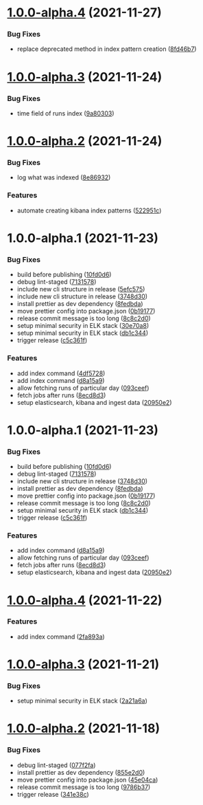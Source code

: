 # [1.0.0-alpha.4](https://github.com/teleivo/github-action-metrics/compare/v1.0.0-alpha.3...v1.0.0-alpha.4) (2021-11-27)

### Bug Fixes

- replace deprecated method in index pattern creation ([8fd46b7](https://github.com/teleivo/github-action-metrics/commit/8fd46b73137075be8b894d40222515c24c3eff1e))

# [1.0.0-alpha.3](https://github.com/teleivo/github-action-metrics/compare/v1.0.0-alpha.2...v1.0.0-alpha.3) (2021-11-24)

### Bug Fixes

- time field of runs index ([9a80303](https://github.com/teleivo/github-action-metrics/commit/9a80303b40f7cdfe7fbed004a57157a5b6c6252d))

# [1.0.0-alpha.2](https://github.com/teleivo/github-action-metrics/compare/v1.0.0-alpha.1...v1.0.0-alpha.2) (2021-11-24)

### Bug Fixes

- log what was indexed ([8e86932](https://github.com/teleivo/github-action-metrics/commit/8e86932665df4dd6947cd0a6f286f798b2fb725a))

### Features

- automate creating kibana index patterns ([522951c](https://github.com/teleivo/github-action-metrics/commit/522951cd6da535040609c4e4be1092ab252ca133))

# 1.0.0-alpha.1 (2021-11-23)

### Bug Fixes

- build before publishing ([10fd0d6](https://github.com/teleivo/github-action-metrics/commit/10fd0d65f714507c2c6ef0f0fff26c153aaadfce))
- debug lint-staged ([7131578](https://github.com/teleivo/github-action-metrics/commit/71315785adf8e8b6fd2ce39cac0d7b32ba364bf5))
- include new cli structure in release ([5efc575](https://github.com/teleivo/github-action-metrics/commit/5efc57534d320a4a0f83d13e3238ec750073d6db))
- include new cli structure in release ([3748d30](https://github.com/teleivo/github-action-metrics/commit/3748d30212458ea48b322ab3224a9386d85d7633))
- install prettier as dev dependency ([8fedbda](https://github.com/teleivo/github-action-metrics/commit/8fedbda22ec0ebcc6dd927c24e17bbe17f38dd37))
- move prettier config into package.json ([0b19177](https://github.com/teleivo/github-action-metrics/commit/0b19177148a4a922ff7a1244abd675c068c3bd9b))
- release commit message is too long ([8c8c2d0](https://github.com/teleivo/github-action-metrics/commit/8c8c2d0cefa807698eeec0e7eab20ebf392b5535))
- setup minimal security in ELK stack ([30e70a8](https://github.com/teleivo/github-action-metrics/commit/30e70a8e0b1cf135c808653059751b4fb65117ff))
- setup minimal security in ELK stack ([db1c344](https://github.com/teleivo/github-action-metrics/commit/db1c3440fb8a86c11b47d657fe2b04e0432b7d22))
- trigger release ([c5c361f](https://github.com/teleivo/github-action-metrics/commit/c5c361f35064d03f61bc98c18c8be1bb6502f75e))

### Features

- add index command ([4df5728](https://github.com/teleivo/github-action-metrics/commit/4df5728e14405c3222dc4de822bbf18126128479))
- add index command ([d8a15a9](https://github.com/teleivo/github-action-metrics/commit/d8a15a90df0cfe7b011f99ed57b96b8539187159))
- allow fetching runs of particular day ([093ceef](https://github.com/teleivo/github-action-metrics/commit/093ceef9a62008ea83f75b1e15aad87fff98c7ad))
- fetch jobs after runs ([8ecd8d3](https://github.com/teleivo/github-action-metrics/commit/8ecd8d3a74f84fc5039efc8823a521bf4bb6af93))
- setup elasticsearch, kibana and ingest data ([20950e2](https://github.com/teleivo/github-action-metrics/commit/20950e27ebf4942fc6145ea53aadd8279e594d79))

# 1.0.0-alpha.1 (2021-11-23)

### Bug Fixes

- build before publishing ([10fd0d6](https://github.com/teleivo/github-action-metrics/commit/10fd0d65f714507c2c6ef0f0fff26c153aaadfce))
- debug lint-staged ([7131578](https://github.com/teleivo/github-action-metrics/commit/71315785adf8e8b6fd2ce39cac0d7b32ba364bf5))
- include new cli structure in release ([3748d30](https://github.com/teleivo/github-action-metrics/commit/3748d30212458ea48b322ab3224a9386d85d7633))
- install prettier as dev dependency ([8fedbda](https://github.com/teleivo/github-action-metrics/commit/8fedbda22ec0ebcc6dd927c24e17bbe17f38dd37))
- move prettier config into package.json ([0b19177](https://github.com/teleivo/github-action-metrics/commit/0b19177148a4a922ff7a1244abd675c068c3bd9b))
- release commit message is too long ([8c8c2d0](https://github.com/teleivo/github-action-metrics/commit/8c8c2d0cefa807698eeec0e7eab20ebf392b5535))
- setup minimal security in ELK stack ([db1c344](https://github.com/teleivo/github-action-metrics/commit/db1c3440fb8a86c11b47d657fe2b04e0432b7d22))
- trigger release ([c5c361f](https://github.com/teleivo/github-action-metrics/commit/c5c361f35064d03f61bc98c18c8be1bb6502f75e))

### Features

- add index command ([d8a15a9](https://github.com/teleivo/github-action-metrics/commit/d8a15a90df0cfe7b011f99ed57b96b8539187159))
- allow fetching runs of particular day ([093ceef](https://github.com/teleivo/github-action-metrics/commit/093ceef9a62008ea83f75b1e15aad87fff98c7ad))
- fetch jobs after runs ([8ecd8d3](https://github.com/teleivo/github-action-metrics/commit/8ecd8d3a74f84fc5039efc8823a521bf4bb6af93))
- setup elasticsearch, kibana and ingest data ([20950e2](https://github.com/teleivo/github-action-metrics/commit/20950e27ebf4942fc6145ea53aadd8279e594d79))

# [1.0.0-alpha.4](https://github.com/teleivo/github-action-metrics/compare/v1.0.0-alpha.3...v1.0.0-alpha.4) (2021-11-22)

### Features

- add index command ([2fa893a](https://github.com/teleivo/github-action-metrics/commit/2fa893a9c48180d144ae1c23ec4757e8a50cdc12))

# [1.0.0-alpha.3](https://github.com/teleivo/github-action-metrics/compare/v1.0.0-alpha.2...v1.0.0-alpha.3) (2021-11-21)

### Bug Fixes

- setup minimal security in ELK stack ([2a21a6a](https://github.com/teleivo/github-action-metrics/commit/2a21a6a9f175c30945c6b16c1fd16a6e7b646773))

# [1.0.0-alpha.2](https://github.com/teleivo/github-action-metrics/compare/v1.0.0-alpha.1...v1.0.0-alpha.2) (2021-11-18)

### Bug Fixes

- debug lint-staged ([077f2fa](https://github.com/teleivo/github-action-metrics/commit/077f2fae5f2a6634030ff220a4bdbe4db594c345))
- install prettier as dev dependency ([855e2d0](https://github.com/teleivo/github-action-metrics/commit/855e2d0840592636f2f27f9526f85fe79a238255))
- move prettier config into package.json ([45e04ca](https://github.com/teleivo/github-action-metrics/commit/45e04ca75eaa4350ac98eac26ac489cebd845412))
- release commit message is too long ([9786b37](https://github.com/teleivo/github-action-metrics/commit/9786b37efc46257efff70e77b68e44314b643d77))
- trigger release ([341e38c](https://github.com/teleivo/github-action-metrics/commit/341e38cd923c8efbc8dfad60a30a3baa0d34a5e2))
